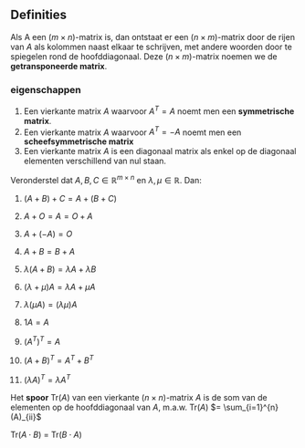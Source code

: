 ## Definities
Als A een $(m \times n)$-matrix is, dan ontstaat er een $(n \times m)$-matrix door de rijen van $A$ als kolommen naast elkaar te schrijven, met andere woorden door te spiegelen rond de hoofddiagonaal. Deze $(n \times m)$-matrix noemen we de __getransponeerde matrix__.

### eigenschappen
1. Een vierkante matrix $A$ waarvoor $A^{T} = A$ noemt men een __symmetrische matrix__.
2. Een vierkante matrix $A$ waarvoor $A^{T} = -A$ noemt men een __scheefsymmetrische matrix__
3. Een vierkante matrix $A$ is een diagonaal matrix als enkel op de diagonaal elementen verschillend van nul staan.

Veronderstel dat $A,B,C \in \mathbb{R}^{m \times n}$ en $\lambda, \mu \in \mathbb{R}$. Dan:
1. $(A+B)+C = A+(B+C)$ 
2. $A+O = A = O +A$ 
3. $A + (-A) = O$ 
4. $A+B = B+A$ 
5. $\lambda (A+B) = \lambda A + \lambda B$ 
6. $(\lambda + \mu)A = \lambda A + \mu A$
7. $\lambda (\mu A) = (\lambda \mu)A$ 
8. $1A=A$ 

1. $(A^{T})^{T} = A$ 
2. $(A + B)^{T} = A^{T} + B^{T}$ 
3. $(\lambda A)^{T} = \lambda A^{T}$ 


Het __spoor__ Tr($A$) van een vierkante ($n \times n$)-matrix $A$ is de som van de elementen op de hoofddiagonaal van $A$, m.a.w. Tr($A$) $= \sum_{i=1}^{n}(A)_{ii}$    

Tr($A \cdot B$) $=$ Tr($B \cdot A$) 